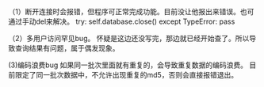 （1）断开连接时会报错，但程序可正常完成功能。目前没让他报出来错误。也可通过手动del来解决。
        try:
            self.database.close()
        except TypeError:
            pass

（2）多用户访问罕见bug。
怀疑是这边还没写完，那边就已经开始查了。所以导致查询结果有问题，属于偶发现象。

(3)编码浪费bug
如果同一批次里面就有重复的，会导致重复数据的编码浪费。
目前限定了同一批次数据中，不允许出现重复的md5，否则会直接报错退出。